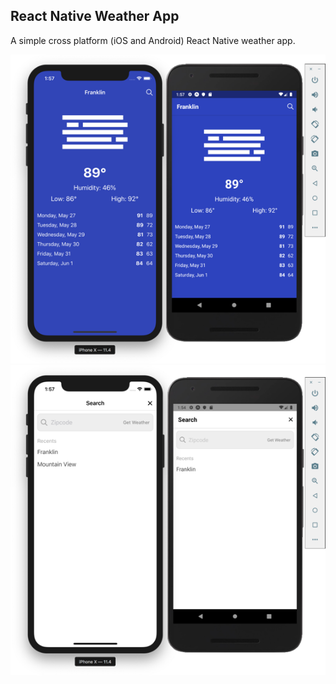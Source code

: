 ## React Native Weather App

A simple cross platform (iOS and Android) React Native weather app. 

![Details Screen](./assets/details.png)
![Search Screen](./assets/search.png)
